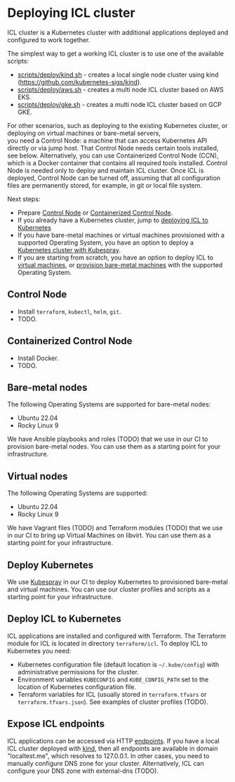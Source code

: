 # Deploying ICL cluster

ICL cluster is a Kubernetes cluster with additional applications deployed and configured to work together.

The simplest way to get a working ICL cluster is to use one of the available scripts:

* [scripts/deploy/kind.sh](kind.md) - creates a local single node cluster using kind (https://github.com/kubernetes-sigs/kind).
* [scripts/deploy/aws.sh](aws.md) - creates a multi node ICL cluster based on AWS EKS.
* [scripts/deploy/gke.sh](gcp.md) - creates a multi node ICL cluster based on GCP GKE.

For other scenarios,
such as deploying to the existing Kubernetes cluster, or deploying on virtual machines or bare-metal servers,  
you need a Control Node: a machine that can access Kubernetes API directly or via jump host.
That Control Node needs certain tools installed, see below.
Alternatively, you can use Containerized Control Node (CCN), which is a Docker container that contains all required tools installed.
Control Node is needed only to deploy and maintain ICL cluster.
Once ICL is deployed, Control Node can be turned off, assuming that all configuration files are permanently stored, for example, in git or local file system. 

Next steps:
* Prepare [Control Node](#control-node) or [Containerized Control Node](#containerized-control-node).
* If you already have a Kubernetes cluster, jump to [deploying ICL to Kubernetes](#deploy-icl-to-kubernetes)
* If you have bare-metal machines or virtual machines provisioned with a supported Operating System,
  you have an option to deploy a [Kubernetes cluster with Kubespray](#deploy-kubernetes).
* If you are starting from scratch, you have an option to deploy ICL to [virtual machines](#virtual-nodes),
  or [provision bare-metal machines](#bare-metal-nodes) with the supported Operating System.


## Control Node

* Install `terraform`, `kubectl`, `helm`, `git`.
* TODO.

## Containerized Control Node

* Install Docker.
* TODO.

## Bare-metal nodes

The following Operating Systems are supported for bare-metal nodes:

* Ubuntu 22.04
* Rocky Linux 9

We have Ansible playbooks and roles (TODO) that we use in our CI to provision bare-metal nodes.
You can use them as a starting point for your infrastructure.

## Virtual nodes

The following Operating Systems are supported:

* Ubuntu 22.04
* Rocky Linux 9

We have Vagrant files (TODO) and Terraform modules (TODO)  that we use in our CI to bring up Virtual Machines on libvirt.
You can use them as a starting point for your infrastructure.

## Deploy Kubernetes

We use [Kubespray](https://github.com/kubernetes-sigs/kubespray) in our CI to deploy Kubernetes to provisioned bare-metal and virtual machines.
You can use our cluster profiles and scripts as a starting point for your infrastructure.

## Deploy ICL to Kubernetes

ICL applications are installed and configured with Terraform.
The Terraform module for ICL is located in directory `terraform/icl`.
To deploy ICL to Kubernetes you need:

* Kubernetes configuration file (default location is `~/.kube/config`) with administrative permissions for the cluster.
* Environment variables `KUBECONFIG` and `KUBE_CONFIG_PATH` set to the location of Kubernetes configuration file.
* Terraform variables for ICL (usually stored in `terraform.tfvars` or `terraform.tfvars.json`).
  See examples of cluster profiles (TODO).

## Expose ICL endpoints

ICL applications can be accessed via HTTP [endpoints](endpoints.md).
If you have a local ICL cluster deployed with [kind](kind.md), then all endpoints are available in domain "localtest.me", which resolves to 127.0.0.1.
In other cases, you need to manually configure DNS zone for your cluster.
Alternatively, ICL can configure your DNS zone with external-dns (TODO).
